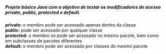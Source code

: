 ##### Projeto básico Java com o objetivo de testar os modificadores de acesso private, public, protected e default. <h5>

**private:** o membro pode ser acessado apenas dentro da classe  
**public:** pode ser acessado por qualquer classe  
**protected:** o membro só pode ser acessado no mesmo pacote, bem como em subclasses de pacotes diferentes  
**default:** o membro pode ser acessado por classes do mesmo pacote  
